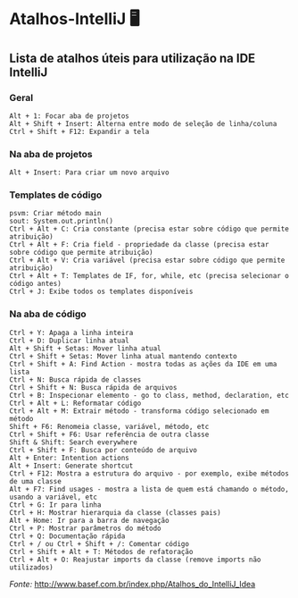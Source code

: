 # Atalhos-IntelliJ 🖥️

## Lista de atalhos úteis para utilização na IDE IntelliJ 

### Geral

    Alt + 1: Focar aba de projetos
    Alt + Shift + Insert: Alterna entre modo de seleção de linha/coluna
    Ctrl + Shift + F12: Expandir a tela


### Na aba de projetos

    Alt + Insert: Para criar um novo arquivo


### Templates de código

    psvm: Criar método main
    sout: System.out.println()
    Ctrl + Alt + C: Cria constante (precisa estar sobre código que permite atribuição)
    Ctrl + Alt + F: Cria field - propriedade da classe (precisa estar sobre código que permite atribuição)
    Ctrl + Alt + V: Cria variável (precisa estar sobre código que permite atribuição)
    Ctrl + Alt + T: Templates de IF, for, while, etc (precisa selecionar o código antes)
    Ctrl + J: Exibe todos os templates disponíveis


### Na aba de código

    Ctrl + Y: Apaga a linha inteira
    Ctrl + D: Duplicar linha atual
    Alt + Shift + Setas: Mover linha atual
    Ctrl + Shift + Setas: Mover linha atual mantendo contexto
    Ctrl + Shift + A: Find Action - mostra todas as ações da IDE em uma lista
    Ctrl + N: Busca rápida de classes
    Ctrl + Shift + N: Busca rápida de arquivos
    Ctrl + B: Inspecionar elemento - go to class, method, declaration, etc
    Ctrl + Alt + L: Reformatar código
    Ctrl + Alt + M: Extrair método - transforma código selecionado em método
    Shift + F6: Renomeia classe, variável, método, etc
    Ctrl + Shift + F6: Usar referência de outra classe
    Shift & Shift: Search everywhere
    Ctrl + Shift + F: Busca por conteúdo de arquivo
    Alt + Enter: Intention actions
    Alt + Insert: Generate shortcut
    Ctrl + F12: Mostra a estrutura do arquivo - por exemplo, exibe métodos de uma classe
    Alt + F7: Find usages - mostra a lista de quem está chamando o método, usando a variável, etc
    Ctrl + G: Ir para linha
    Ctrl + H: Mostrar hierarquia da classe (classes pais)
    Alt + Home: Ir para a barra de navegação
    Ctrl + P: Mostrar parâmetros do método
    Ctrl + Q: Documentação rápida
    Ctrl + / ou Ctrl + Shift + /: Comentar código
    Ctrl + Shift + Alt + T: Métodos de refatoração
    Ctrl + Alt + O: Reajustar imports da classe (remove imports não utilizados)
    
 *Fonte:* <http://www.basef.com.br/index.php/Atalhos_do_IntelliJ_Idea>
    

